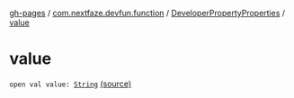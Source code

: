 [gh-pages](../../index.md) / [com.nextfaze.devfun.function](../index.md) / [DeveloperPropertyProperties](index.md) / [value](./value.md)

# value

`open val value: `[`String`](https://kotlinlang.org/api/latest/jvm/stdlib/kotlin/-string/index.html) [(source)](https://github.com/NextFaze/dev-fun/tree/master/devfun-annotations/src/main/java/com/nextfaze/devfun/function/DeveloperProperty.kt#L49)